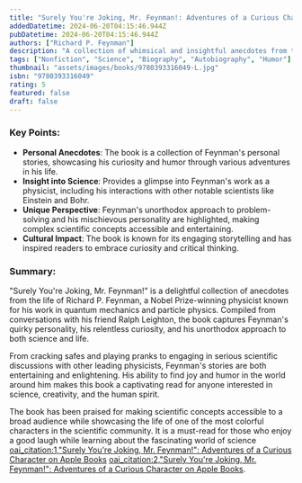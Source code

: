 ```yaml
---
title: "Surely You're Joking, Mr. Feynman!: Adventures of a Curious Character"
addedDatetime: 2024-06-20T04:15:46.944Z
pubDatetime: 2024-06-20T04:15:46.944Z
authors: ["Richard P. Feynman"]
description: "A collection of whimsical and insightful anecdotes from the life of Nobel Prize-winning physicist Richard P. Feynman."
tags: ["Nonfiction", "Science", "Biography", "Autobiography", "Humor"]
thumbnail: "assets/images/books/9780393316049-L.jpg"
isbn: "9780393316049"
rating: 5
featured: false
draft: false
---
```


### Key Points:

- **Personal Anecdotes**: The book is a collection of Feynman's personal stories, showcasing his curiosity and humor through various adventures in his life.
- **Insight into Science**: Provides a glimpse into Feynman's work as a physicist, including his interactions with other notable scientists like Einstein and Bohr.
- **Unique Perspective**: Feynman's unorthodox approach to problem-solving and his mischievous personality are highlighted, making complex scientific concepts accessible and entertaining.
- **Cultural Impact**: The book is known for its engaging storytelling and has inspired readers to embrace curiosity and critical thinking.

### Summary:

"Surely You're Joking, Mr. Feynman!" is a delightful collection of anecdotes from the life of Richard P. Feynman, a Nobel Prize-winning physicist known for his work in quantum mechanics and particle physics. Compiled from conversations with his friend Ralph Leighton, the book captures Feynman's quirky personality, his relentless curiosity, and his unorthodox approach to both science and life.

From cracking safes and playing pranks to engaging in serious scientific discussions with other leading physicists, Feynman's stories are both entertaining and enlightening. His ability to find joy and humor in the world around him makes this book a captivating read for anyone interested in science, creativity, and the human spirit.

The book has been praised for making scientific concepts accessible to a broad audience while showcasing the life of one of the most colorful characters in the scientific community. It is a must-read for those who enjoy a good laugh while learning about the fascinating world of science [oai_citation:1,‎"Surely You're Joking, Mr. Feynman!": Adventures of a Curious Character on Apple Books](https://books.apple.com/us/book/surely-youre-joking-mr-feynman-adventures-of-a/id389392273) [oai_citation:2,‎"Surely You're Joking, Mr. Feynman!": Adventures of a Curious Character on Apple Books](https://books.apple.com/us/book/surely-youre-joking-mr-feynman-adventures-of-a/id1314567348).